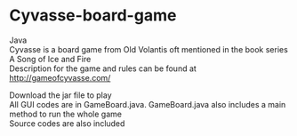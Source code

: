 # Cyvasse-board-game<br />
Java<br />
Cyvasse is a board game from Old Volantis oft mentioned in the book series A Song of Ice and Fire <br />
Description for the game and rules can be found at <br />
http://gameofcyvasse.com/ <br />

Download the jar file to play <br />
All GUI codes are in GameBoard.java. GameBoard.java also includes a main method to run the whole game <br />
Source codes are also included
